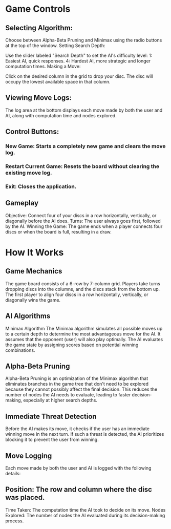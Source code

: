 # Game Controls
## Selecting Algorithm:

Choose between Alpha-Beta Pruning and Minimax using the radio buttons at the top of the window.
Setting Search Depth:

Use the slider labeled "Search Depth" to set the AI's difficulty level:
1: Easiest AI, quick responses.
4: Hardest AI, more strategic and longer computation times.
Making a Move:

Click on the desired column in the grid to drop your disc. The disc will occupy the lowest available space in that column.

## Viewing Move Logs:
The log area at the bottom displays each move made by both the user and AI, along with computation time and nodes explored.

## Control Buttons:
### New Game: Starts a completely new game and clears the move log.
### Restart Current Game: Resets the board without clearing the existing move log.
### Exit: Closes the application.

## Gameplay
Objective: Connect four of your discs in a row horizontally, vertically, or diagonally before the AI does.
Turns: The user always goes first, followed by the AI.
Winning the Game: The game ends when a player connects four discs or when the board is full, resulting in a draw.

# How It Works
## Game Mechanics
The game board consists of a 6-row by 7-column grid. Players take turns dropping discs into the columns, and the discs stack from the bottom up. The first player to align four discs in a row horizontally, vertically, or diagonally wins the game.

## AI Algorithms
Minimax Algorithm
The Minimax algorithm simulates all possible moves up to a certain depth to determine the most advantageous move for the AI. It assumes that the opponent (user) will also play optimally. The AI evaluates the game state by assigning scores based on potential winning combinations.

## Alpha-Beta Pruning
Alpha-Beta Pruning is an optimization of the Minimax algorithm that eliminates branches in the game tree that don't need to be explored because they cannot possibly affect the final decision. This reduces the number of nodes the AI needs to evaluate, leading to faster decision-making, especially at higher search depths.

## Immediate Threat Detection
Before the AI makes its move, it checks if the user has an immediate winning move in the next turn. If such a threat is detected, the AI prioritizes blocking it to prevent the user from winning.

## Move Logging
Each move made by both the user and AI is logged with the following details:

## Position: The row and column where the disc was placed.
Time Taken: The computation time the AI took to decide on its move.
Nodes Explored: The number of nodes the AI evaluated during its decision-making process.
